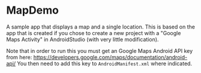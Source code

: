 # MapDemo

A sample app that displays a map and a single location. This is based
on the app that is created if you chose to create a new project with a
"Google Maps Activity" in AndroidStudio (with very little
modification).

Note that in order to run this you must get an Google Maps Android API
key from here:
https://developers.google.com/maps/documentation/android-api/ You then
need to add this key to ```AndroidManifest.xml``` where indicated.



